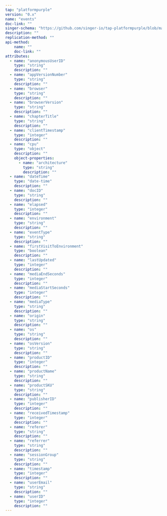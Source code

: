 ```yaml
---
tap: "platformpurple"
version: "0.x"
name: "events"
doc-link: ""
singer-schema: "https://github.com/singer-io/tap-platformpurple/blob/master/tap_platformpurple/schemas/events.json"
description: ""
replication-method: ""
api-method:
    name: ""
    doc-link: ""
attributes:
  - name: "anonymousUserID"
    type: "string"
    description: ""
  - name: "appVersionNumber"
    type: "string"
    description: ""
  - name: "browser"
    type: "string"
    description: ""
  - name: "browserVersion"
    type: "string"
    description: ""
  - name: "chapterTitle"
    type: "string"
    description: ""
  - name: "clientTimestamp"
    type: "integer"
    description: ""
  - name: "cpu"
    type: "object"
    description: ""
    object-properties:
      - name: "architecture"
        type: "string"
        description: ""
  - name: "dateTime"
    type: "date-time"
    description: ""
  - name: "docID"
    type: "string"
    description: ""
  - name: "elapsed"
    type: "integer"
    description: ""
  - name: "environment"
    type: "string"
    description: ""
  - name: "eventType"
    type: "string"
    description: ""
  - name: "firstVisitToEnvironment"
    type: "boolean"
    description: ""
  - name: "lastUpdated"
    type: "integer"
    description: ""
  - name: "mediaEndSeconds"
    type: "integer"
    description: ""
  - name: "mediaStartSeconds"
    type: "integer"
    description: ""
  - name: "mediaType"
    type: "string"
    description: ""
  - name: "origin"
    type: "string"
    description: ""
  - name: "os"
    type: "string"
    description: ""
  - name: "osVersion"
    type: "string"
    description: ""
  - name: "productID"
    type: "integer"
    description: ""
  - name: "productName"
    type: "string"
    description: ""
  - name: "productSKU"
    type: "string"
    description: ""
  - name: "publisherID"
    type: "integer"
    description: ""
  - name: "receivedTimestamp"
    type: "integer"
    description: ""
  - name: "referer"
    type: "string"
    description: ""
  - name: "referrer"
    type: "string"
    description: ""
  - name: "sessionGroup"
    type: "string"
    description: ""
  - name: "timestamp"
    type: "integer"
    description: ""
  - name: "userEmail"
    type: "string"
    description: ""
  - name: "userID"
    type: "integer"
    description: ""
---
```

